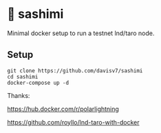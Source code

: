 # 🍣 sashimi
Minimal docker setup to run a testnet lnd/taro node.

## Setup
 
```
git clone https://github.com/davisv7/sashimi
cd sashimi
docker-compose up -d
```

Thanks:

https://hub.docker.com/r/polarlightning

https://github.com/royllo/lnd-taro-with-docker
